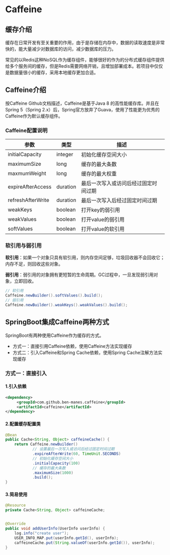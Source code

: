# Caffeine

## 缓存介绍

缓存在日常开发有至关重要的作用，由于是存储在内存中，数据的读取速度是非常快的，能大量减少对数据库的访问，减少数据库的压力。

常见的以Redis这种NoSQL作为缓存组件，能够很好的作为的分布式缓存组件提供给多个服务间的缓存，但是Redis需要网络开销，且增加部署成本。若项目中仅仅是数据量很小的缓存，采用本地缓存更加合适。

## Caffeine介绍

[Caffeine Github]: https://github.com/ben-manes/caffeine

按Caffeine Github文档描述，Caffeine是基于Java 8 的高性能缓存库。并且在Spring 5（Spring 2.x）后，Spring官方放弃了Guava，使用了性能更为优秀的Caffeine作为默认缓存组件。

### Caffeine配置说明

| 参数              | 类型     | 描述                                 |
| ----------------- | -------- | ------------------------------------ |
| initialCapacity   | integer  | 初始化缓存空间大小                   |
| maximumSize       | long     | 缓存的最大条数                       |
| maxmumWeight      | long     | 缓存的最大权重                       |
| expireAfterAccess | duration | 最后一次写入或访问后经过固定时间过期 |
| refreshAfterWrite | duration | 最后一次写入后经过固定时间过期       |
| weakKeys          | boolean  | 打开key的弱引用                      |
| weakValues        | boolean  | 打开value的弱引用                    |
| softValues        | boolean  | 打开value的软引用                    |

### 软引用与弱引用

**软引用**：如果一个对象只具有软引用，则内存空间足够，垃圾回收器不会回收它；内存不足，则回收这些对象。

**弱引用**：弱引用的对象拥有更短暂的生命周期。GC过程中，一旦发现弱引用对象，立即回收。

```java
// 软引用
Caffeine.newBuilder().softValues().build();
// 弱引用
Caffeine.newBuilder().weakKeys().weakValues().build();
```

## SpringBoot集成Caffeine两种方式

SpringBoot有两种使用Caffeine作为缓存的方式。

- 方式一：直接引用Caffeine依赖，使用Caffeine方法实现缓存
- 方式二：引入Caffeine和Spring Cache依赖，使用Spring Cache注解方法实现缓存

### 方式一：直接引入

#### 1.引入依赖

```xml
<dependency>
     <groupId>com.github.ben-manes.caffeine</groupId>
     <artifactId>caffeine</artifactId>
</dependency>
```

#### 2.配置缓存配置类

```java
@Bean
public Cache<String, Object> caffeineCache() {
    return Caffeine.newBuilder()
            // 设置最后一次写入或访问后经过固定时间过期
            .expireAfterWrite(60, TimeUnit.SECONDS)
            // 初始化缓存空间大小
            .initialCapacity(100)
            // 缓存的最大条数
            .maximumSize(1000)
            .build();
}
```

#### 3.简易使用

```java
@Resource
private Cache<String, Object> caffeineCache;


@Override
public void addUserInfo(UserInfo userInfo) {
    log.info("create user");
    USER_INFO_MAP.put(userInfo.getId(), userInfo);
    caffeineCache.put(String.valueOf(userInfo.getId()), userInfo);
}
```

